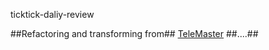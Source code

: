ticktick-daliy-review

##Refactoring and transforming from## [TeleMaster](https://github.com/cold-soda-jay/TeleMaster) ##....##
